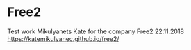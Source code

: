 # Free2
Test work Mikulyanets Kate for the company Free2 22.11.2018 https://katemikulyanec.github.io/free2/
